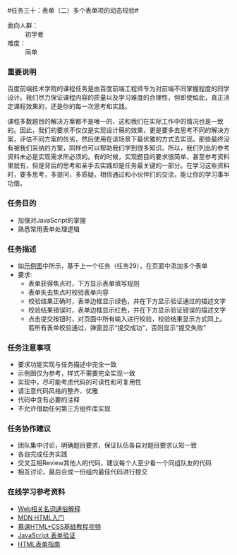 #任务三十：表单（二）多个表单项的动态校验#
<dl>
<dt>面向人群：</dt>
<dd>初学者</dd>
<dt>难度：</dt>
<dd>简单</dd>
</dl>

<h3>重要说明</h3>
<p>百度前端技术学院的课程任务是由百度前端工程师专为对前端不同掌握程度的同学设计。我们尽力保证课程内容的质量以及学习难度的合理性，但即使如此，真正决定课程效果的，还是你的每一次思考和实践。</p>
<p>课程多数题目的解决方案都不是唯一的，这和我们在实际工作中的情况也是一致的。因此，我们的要求不仅仅是实现设计稿的效果，更是要多去思考不同的解决方案，评估不同方案的优劣，然后使用在该场景下最优雅的方式去实现。那些最终没有被我们采纳的方案，同样也可以帮助我们学到很多知识。所以，我们列出的参考资料未必是实现需求所必须的。有的时候，实现题目的要求很简单，甚至参考资料里就有，但是背后的思考和亲手去实践却是任务最关键的一部分。在学习这些资料时，要多思考，多提问，多质疑。相信通过和小伙伴们的交流，能让你的学习事半功倍。</p>

<h3>任务目的</h3>
<ul>
    <li>加强对JavaScript的掌握</li>
    <li>熟悉常用表单处理逻辑</li>
</ul>

<h3>任务描述</h3>
<ul>
    <li>如<a target="_blank" href="http://7xrp04.com1.z0.glb.clouddn.com/task_2_30_1.jpg">示例图</a>中所示，基于上一个任务（任务29），在页面中添加多个表单</li>
    <li>
        要求:
        <ul>
            <li>表单获得焦点时，下方显示表单填写规则</li>
            <li>表单失去焦点时校验表单内容</li>
            <li>校验结果正确时，表单边框显示绿色，并在下方显示验证通过的描述文字</li>
            <li>校验结果错误时，表单边框显示红色，并在下方显示验证错误的描述文字</li>
            <li>点击提交按钮时，对页面中所有输入进行校验，校验结果显示方式同上。若所有表单校验通过，弹窗显示“提交成功”，否则显示“提交失败”</li>
        </ul>
    </li>
</ul>

<h3>任务注意事项</h3>
<ul>
    <li>要求功能实现与任务描述中完全一致</li>
    <li>示例图仅为参考，样式不需要完全实现一致</li>
    <li>实现中，尽可能考虑代码的可读性和可复用性</li>
    <li>请注意代码风格的整齐、优雅</li>
    <li>代码中含有必要的注释</li>
    <li>不允许借助任何第三方组件库实现</li>
</ul>

<h3>任务协作建议</h3>
<ul>
    <li>团队集中讨论，明确题目要求，保证队伍各自对题目要求认知一致</li>
    <li>各自完成任务实践</li>
    <li>交叉互相Review其他人的代码，建议每个人至少看一个同组队友的代码</li>
    <li>相互讨论，最后合成一份组内最佳代码进行提交</li>
</ul>

<h3>在线学习参考资料</h3>
<ul>
    <li><a target="_blank" href="https://www.zhihu.com/question/22689579">Web相关名词通俗解释</a></li>
    <li><a target="_blank" href="https://developer.mozilla.org/zh-CN/docs/Web/Guide/HTML/Introduction">MDN HTML入门</a></li>
    <li><a target="_blank" href="http://www.imooc.com/learn/9">慕课HTML+CSS基础教程视频</a></li>
    <li><a target="_blank" href="http://www.w3school.com.cn/js/js_form_validation.asp">JavaScript 表单验证</a></li>
    <li><a target="_blank" href="https://developer.mozilla.org/zh-CN/docs/Web/Guide/HTML/Forms">HTML表单指南</a></li>
</ul>